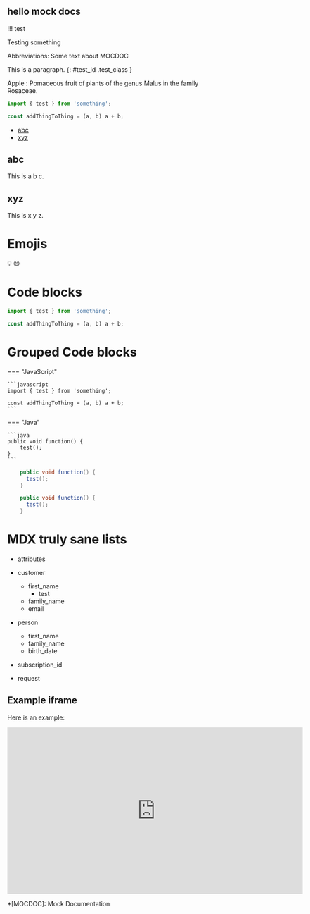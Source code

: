 ## hello mock docs

!!! test

Testing something

Abbreviations:
Some text about MOCDOC

This is a paragraph.
{: #test_id .test_class }

Apple
: Pomaceous fruit of plants of the genus Malus in
the family Rosaceae.

```javascript
import { test } from 'something';

const addThingToThing = (a, b) a + b;
```

- [abc](#abc)
- [xyz](#xyz)

## abc

This is a b c.

## xyz

This is x y z.


# Emojis

:bulb: :smile:

# Code blocks

```javascript
import { test } from 'something';

const addThingToThing = (a, b) a + b;
```

# Grouped Code blocks

=== "JavaScript"

    ```javascript
    import { test } from 'something';

    const addThingToThing = (a, b) a + b;
    ```

=== "Java"

    ```java
    public void function() {
        test();
    }
    ```

```java tab="java"
    public void function() {
      test();
    }
```

```java tab="java 2"
    public void function() {
      test();
    }
```

# MDX truly sane lists

- attributes

- customer
  - first_name
    - test
  - family_name
  - email
- person
  - first_name
  - family_name
  - birth_date
- subscription_id

- request

## Example iframe

Here is an example:

<iframe width="672" height="378" src="https://www.youtube.com/embed/85TQEpNCaU0" title="YouTube video player" frameborder="0" allow="picture-in-picture" allowfullscreen></iframe>

<!-- prettier-ignore -->
*[MOCDOC]: Mock Documentation
